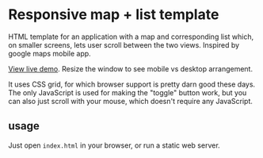 # Responsive map + list template
HTML template for an application with a map and corresponding list which, on smaller screens, lets user scroll between the two views. Inspired by google maps mobile app.

[View live demo](http://timwis.com/responsive-map-list-template). Resize the window to see mobile vs desktop arrangement.

It uses CSS grid, for which browser support is pretty darn good these days. The only JavaScript is used for making the "toggle" button work, but you can also just scroll with your mouse, which doesn't require any JavaScript.

## usage
Just open `index.html` in your browser, or run a static web server.
